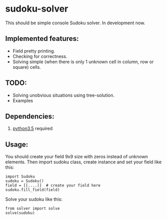 # sudoku-solver
This should be simple console Sudoku solver. In development now.

## Implemented features:
+ Field pretty printing.
+ Checking for correctness.
+ Solving simple (when there is only 1 unknown cell in column, row or square) cells.

## TODO:
+ Solving unobvious situations using tree-solution.
+ Examples

## Dependencies:
1. [python3.5](https://www.python.org/downloads/release/python-350/) required

## Usage:
You should create your field 9x9 size with zeros instead of unknown elements.
Then import sudoku class, create instance and set your field like this:

```
import Sudoku
sudoku = Sudoku()
field = [[....]]  # create your field here
sudoku.fill_field(field)
```

Solve your sudoku like this:

```
from solver import solve
solve(sudoku)
```
